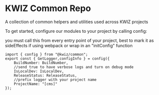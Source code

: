 # KWIZ Common Repo

A collection of common helpers and utilities used across KWIZ projects

To get started, configure our modules to your project by calling config:

you must call this from every entry point of your project, best to mark it as sideEffects if using webpack or wrap in an "initConfig" function

```
import { config } from "@kwiz/common";
export const { GetLogger,configInfo } = config({
    BuildNumber: BuildNumber,
    //send true to have verbose logs and turn on debug mode
    IsLocalDev: IsLocalDev,
    ReleaseStatus: ReleaseStatus,
    //prefix logger with your project name
    ProjectName: "[cms]"
});
```
